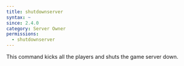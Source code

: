 ```yaml
---
title: shutdownserver
syntax: ~
since: 2.4.0
category: Server Owner
permissions:
  - shutdownserver
---
```


This command kicks all the players and shuts the game server down.
